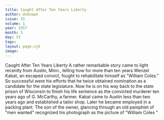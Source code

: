 ```yaml
---
title: Caught After Ten Years Liberty
author: Unknown
issue: 31
volume: 1
year: 1917
month: 5
day: VI
tags:
layout: page.njk
image:
---
```

Caught After Ten Years Liberty   A rather remarkable story came to light recently from Austin, Minn., telling how for more than ten years Wenzel Kabat, an escaped convict, fought to rehabilitate himself as "William Coles." So successful were his efforts that he twice obtained nomination as a candidate for the state legislature. Now he is on his way back to the state prison of Wisconsin to finish his life sentence as the convicted murderer ten years ago of G. McCarthy, a farmer.   Kabat came to Austin less than two years ago and established a tailor shop. Later he became employed in a packing plant. The son of the owner, glancing through an old pamphlet of "men wanted" recognized his photograph as the picture of "William Coles "   
